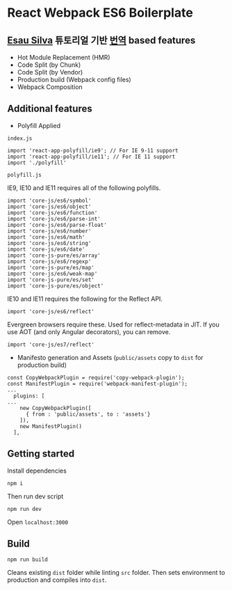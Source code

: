 # React Webpack ES6 Boilerplate
## [Esau Silva](https://medium.freecodecamp.org/learn-webpack-for-react-a36d4cac5060) 튜토리얼 기반 [번역](https://sujinlee.me/webpack-react-tutorial/) based features
- Hot Module Replacement (HMR)
- Code Split (by Chunk)
- Code Split (by Vendor)
- Production build (Webpack config files)
- Webpack Composition

## Additional features
- Polyfill Applied

`index.js`
```
import 'react-app-polyfill/ie9'; // For IE 9-11 support
import 'react-app-polyfill/ie11'; // For IE 11 support
import './polyfill'
```

`polyfill.js`

IE9, IE10 and IE11 requires all of the following polyfills.
```
import 'core-js/es6/symbol'
import 'core-js/es6/object'
import 'core-js/es6/function'
import 'core-js/es6/parse-int'
import 'core-js/es6/parse-float'
import 'core-js/es6/number'
import 'core-js/es6/math'
import 'core-js/es6/string'
import 'core-js/es6/date'
import 'core-js-pure/es/array'
import 'core-js/es6/regexp'
import 'core-js-pure/es/map'
import 'core-js/es6/weak-map'
import 'core-js-pure/es/set'
import 'core-js-pure/es/object'
```
IE10 and IE11 requires the following for the Reflect API.
```
import 'core-js/es6/reflect'
```
Evergreen browsers require these. Used for reflect-metadata in JIT. If you use AOT (and only Angular decorators), you can remove.
```
import 'core-js/es7/reflect'
```
- Manifesto generation and Assets (`public/assets` copy to `dist` for production build)
```
const CopyWebpackPlugin = require('copy-webpack-plugin');
const ManifestPlugin = require('webpack-manifest-plugin');
...
  plugins: [
...
    new CopyWebpackPlugin([
      { from : 'public/assets', to : 'assets'}
    ]),
    new ManifestPlugin()
  ],
```

## Getting started
Install dependencies
```
npm i
```
Then run dev script
```
npm run dev
```
Open `localhost:3000`
## Build
```
npm run build
```
Cleans existing `dist` folder while linting `src` folder. Then sets environment to production and compiles into `dist`.


